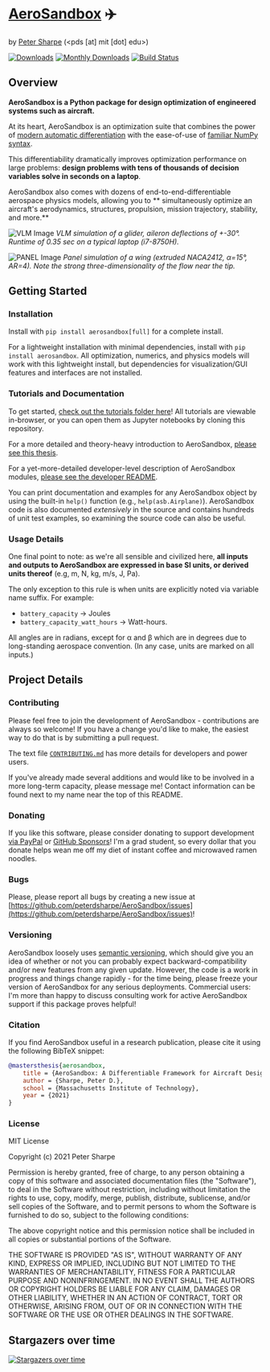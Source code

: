# [AeroSandbox](https://peterdsharpe.github.io/AeroSandbox/) :airplane:

by [Peter Sharpe](https://peterdsharpe.github.io) (<pds [at] mit [dot] edu>)

[![Downloads](https://pepy.tech/badge/aerosandbox)](https://pepy.tech/project/aerosandbox)
[![Monthly Downloads](https://pepy.tech/badge/aerosandbox/month)](https://pepy.tech/project/aerosandbox)
[![Build Status](https://github.com/peterdsharpe/AeroSandbox/workflows/Tests/badge.svg)](https://github.com/peterdsharpe/AeroSandbox/actions/workflows/run-pytest.yml)

## Overview

**AeroSandbox is a Python package for design optimization of engineered systems such as aircraft.**

At its heart, AeroSandbox is an optimization suite that combines the power
of [modern automatic differentiation](./tutorial/10%20-%20Miscellaneous/03%20-%20Resources%20on%20Automatic%20Differentiation.md)
with the ease-of-use of [familiar NumPy syntax](aerosandbox/numpy).

This differentiability dramatically improves optimization performance on large problems: **design problems with tens of
thousands of decision variables solve in seconds on a laptop**.

AeroSandbox also comes with dozens of end-to-end-differentiable aerospace physics models, allowing you to **
simultaneously optimize an aircraft's aerodynamics, structures, propulsion, mission trajectory, stability, and more.**

![VLM Image](media/images/vlm3_with_control_surfaces.png)
*VLM simulation of a glider, aileron deflections of +-30°. Runtime of 0.35 sec on a typical laptop (i7-8750H).*

![PANEL Image](media/images/panel1_naca4412.png)
*Panel simulation of a wing (extruded NACA2412, α=15°, AR=4). Note the strong three-dimensionality of the flow near the
tip.*

## Getting Started

### Installation

Install with `pip install aerosandbox[full]` for a complete install.

For a lightweight installation with minimal dependencies, install with `pip install aerosandbox`. All optimization,
numerics, and physics models will work with this lightweight install, but dependencies for visualization/GUI features
and interfaces are not installed.

### Tutorials and Documentation

To get started, [check out the tutorials folder here](./tutorial/)! All tutorials are viewable in-browser, or you can
open them as Jupyter notebooks by cloning this repository.

For a more detailed and theory-heavy introduction to AeroSandbox, [please see
this thesis](./tutorial/sharpe-pds-sm-AeroAstro-2021-thesis.pdf).

For a yet-more-detailed developer-level description of AeroSandbox modules, [please
see the developer README](aerosandbox/README.md). 

You can print documentation and examples for any AeroSandbox object by using the built-in `help()` function (e.g., `help(asb.Airplane)`). AeroSandbox code is also documented *extensively* in the source and contains hundreds of unit test examples, so examining the source code can also be useful.

### Usage Details

One final point to note: as we're all sensible and civilized here, **all inputs and outputs to AeroSandbox
are expressed in base SI units, or derived units thereof** (e.g, m, N, kg, m/s, J, Pa).

The only exception to this rule is when units are explicitly noted via variable name suffix. For example: 
* `battery_capacity` -> Joules
* `battery_capacity_watt_hours` -> Watt-hours. 

All angles are in radians, except for α and β which are in degrees due to long-standing aerospace convention. (In any case, units are marked on all inputs.)

## Project Details

### Contributing

Please feel free to join the development of AeroSandbox - contributions are always so welcome! If you have a change
you'd like to make, the easiest way to do that is by submitting a pull request.

The text file [`CONTRIBUTING.md`](./CONTRIBUTING.md) has more details for developers and power users.

If you've already made several additions and would like to be involved in a more long-term capacity, please message me!
Contact information can be found next to my name near the top of this README.

### Donating

If you like this software, please consider donating to support development [via PayPal](https://paypal.me/peterdsharpe)
or [GitHub Sponsors](https://github.com/sponsors/peterdsharpe/)! I'm a grad student, so every dollar that you donate
helps wean me off my diet of instant coffee and microwaved ramen noodles.

### Bugs

Please, please report all bugs by creating a new issue
at [https://github.com/peterdsharpe/AeroSandbox/issues](https://github.com/peterdsharpe/AeroSandbox/issues)!

### Versioning

AeroSandbox loosely uses [semantic versioning](https://semver.org/), which should give you an idea of whether or not you
can probably expect backward-compatibility and/or new features from any given update. However, the code is a work in
progress and things change rapidly - for the time being, please freeze your version of AeroSandbox for any serious
deployments. Commercial users: I'm more than happy to discuss consulting work for active AeroSandbox support if this
package proves helpful!

### Citation

If you find AeroSandbox useful in a research publication, please cite it using the following BibTeX snippet:

```bibtex
@mastersthesis{aerosandbox,
    title = {AeroSandbox: A Differentiable Framework for Aircraft Design Optimization},
    author = {Sharpe, Peter D.},
    school = {Massachusetts Institute of Technology},
    year = {2021}
}
```

### License

MIT License

Copyright (c) 2021 Peter Sharpe

Permission is hereby granted, free of charge, to any person obtaining a copy of this software and associated
documentation files (the "Software"), to deal in the Software without restriction, including without limitation the
rights to use, copy, modify, merge, publish, distribute, sublicense, and/or sell copies of the Software, and to permit
persons to whom the Software is furnished to do so, subject to the following conditions:

The above copyright notice and this permission notice shall be included in all copies or substantial portions of the
Software.

THE SOFTWARE IS PROVIDED "AS IS", WITHOUT WARRANTY OF ANY KIND, EXPRESS OR IMPLIED, INCLUDING BUT NOT LIMITED TO THE
WARRANTIES OF MERCHANTABILITY, FITNESS FOR A PARTICULAR PURPOSE AND NONINFRINGEMENT. IN NO EVENT SHALL THE AUTHORS OR
COPYRIGHT HOLDERS BE LIABLE FOR ANY CLAIM, DAMAGES OR OTHER LIABILITY, WHETHER IN AN ACTION OF CONTRACT, TORT OR
OTHERWISE, ARISING FROM, OUT OF OR IN CONNECTION WITH THE SOFTWARE OR THE USE OR OTHER DEALINGS IN THE SOFTWARE.

## Stargazers over time

[![Stargazers over time](https://starchart.cc/peterdsharpe/AeroSandbox.svg)](https://starchart.cc/peterdsharpe/AeroSandbox) 
